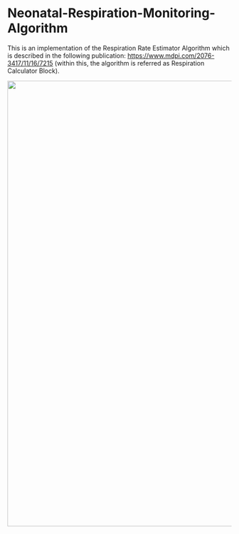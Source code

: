 # Neonatal-Respiration-Monitoring-Algorithm

This is an implementation of the Respiration Rate Estimator Algorithm which is described in the following publication: https://www.mdpi.com/2076-3417/11/16/7215 (within this, the algorithm is referred as Respiration Calculator Block).

<p align="center">
<img src="https://i.imgur.com/c2ArnGf.jpg" width="1000">
</p>
